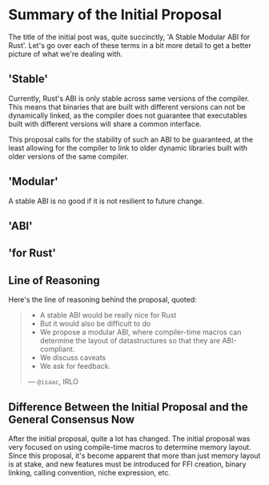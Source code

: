 # Summary of the Initial Proposal
The title of the initial post was, quite succinctly, 'A Stable Modular ABI for Rust'. Let's go over each of these terms in a bit more detail to get a better picture of what we're dealing with.

## 'Stable'
Currently, Rust's ABI is only stable across same versions of the compiler. This means that binaries that are built with different versions can not be dynamically linked, as the compiler does not guarantee that executables built with different versions will share a common interface.

This proposal calls for the stability of such an ABI to be guaranteed, at the least allowing for the compiler to link to older dynamic libraries built with older versions of the same compiler.

## 'Modular'
A stable ABI is no good if it is not resilient to future change.

## 'ABI'

## 'for Rust'

## Line of Reasoning
Here's the line of reasoning behind the proposal, quoted:

> - A stable ABI would be really nice for Rust
> - But it would also be difficult to do
> - We propose a modular ABI, where compiler-time macros can determine the layout of datastructures so that they are ABI-compliant.
> - We discuss caveats
> - We ask for feedback.
>
> — `@isaac`, IRLO

## Difference Between the Initial Proposal and the General Consensus Now
After the initial proposal, quite a lot has changed. The initial proposal was very focused on using compile-time macros to determine memory layout. Since this proposal, it's become apparent that more than just memory layout is at stake, and new features must be introduced for FFI creation, binary linking, calling convention, niche expression, etc.
